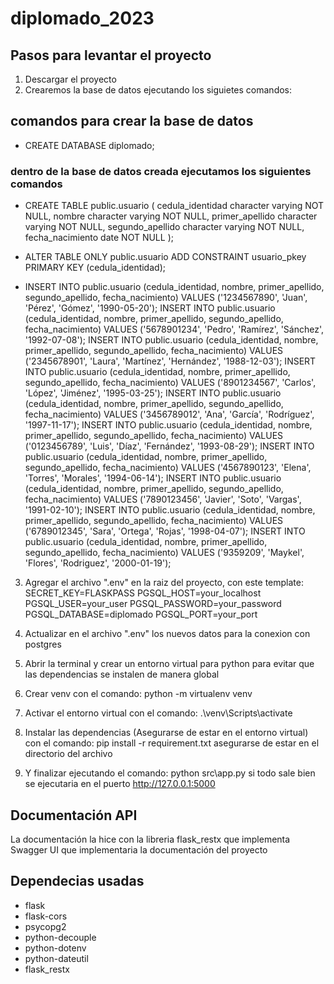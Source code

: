 # diplomado_2023

## Pasos para levantar el proyecto

1. Descargar el proyecto
2. Crearemos la base de datos ejecutando los siguietes comandos:

## comandos para crear la base de datos

- CREATE DATABASE diplomado;

### dentro de la base de datos creada ejecutamos los siguientes comandos

- CREATE TABLE public.usuario (
  cedula_identidad character varying NOT NULL,
  nombre character varying NOT NULL,
  primer_apellido character varying NOT NULL,
  segundo_apellido character varying NOT NULL,
  fecha_nacimiento date NOT NULL
  );

- ALTER TABLE ONLY public.usuario
  ADD CONSTRAINT usuario_pkey PRIMARY KEY (cedula_identidad);

- INSERT INTO public.usuario (cedula_identidad, nombre, primer_apellido, segundo_apellido, fecha_nacimiento) VALUES ('1234567890', 'Juan', 'Pérez', 'Gómez', '1990-05-20');
  INSERT INTO public.usuario (cedula_identidad, nombre, primer_apellido, segundo_apellido, fecha_nacimiento) VALUES ('5678901234', 'Pedro', 'Ramírez', 'Sánchez', '1992-07-08');
  INSERT INTO public.usuario (cedula_identidad, nombre, primer_apellido, segundo_apellido, fecha_nacimiento) VALUES ('2345678901', 'Laura', 'Martínez', 'Hernández', '1988-12-03');
  INSERT INTO public.usuario (cedula_identidad, nombre, primer_apellido, segundo_apellido, fecha_nacimiento) VALUES ('8901234567', 'Carlos', 'López', 'Jiménez', '1995-03-25');
  INSERT INTO public.usuario (cedula_identidad, nombre, primer_apellido, segundo_apellido, fecha_nacimiento) VALUES ('3456789012', 'Ana', 'García', 'Rodríguez', '1997-11-17');
  INSERT INTO public.usuario (cedula_identidad, nombre, primer_apellido, segundo_apellido, fecha_nacimiento) VALUES ('0123456789', 'Luis', 'Díaz', 'Fernández', '1993-08-29');
  INSERT INTO public.usuario (cedula_identidad, nombre, primer_apellido, segundo_apellido, fecha_nacimiento) VALUES ('4567890123', 'Elena', 'Torres', 'Morales', '1994-06-14');
  INSERT INTO public.usuario (cedula_identidad, nombre, primer_apellido, segundo_apellido, fecha_nacimiento) VALUES ('7890123456', 'Javier', 'Soto', 'Vargas', '1991-02-10');
  INSERT INTO public.usuario (cedula_identidad, nombre, primer_apellido, segundo_apellido, fecha_nacimiento) VALUES ('6789012345', 'Sara', 'Ortega', 'Rojas', '1998-04-07');
  INSERT INTO public.usuario (cedula_identidad, nombre, primer_apellido, segundo_apellido, fecha_nacimiento) VALUES ('9359209', 'Maykel', 'Flores', 'Rodriguez', '2000-01-19');

3. Agregar el archivo ".env" en la raiz del proyecto, con este template:
   SECRET_KEY=FLASKPASS
   PGSQL_HOST=your_localhost
   PGSQL_USER=your_user
   PGSQL_PASSWORD=your_password
   PGSQL_DATABASE=diplomado
   PGSQL_PORT=your_port

4. Actualizar en el archivo ".env" los nuevos datos para la conexion con postgres
5. Abrir la terminal y crear un entorno virtual para python para evitar que las dependencias se instalen de manera global
6. Crear venv con el comando: python -m virtualenv venv
7. Activar el entorno virtual con el comando: .\venv\Scripts\activate
8. Instalar las dependencias (Asegurarse de estar en el entorno virtual) con el comando: pip install -r requirement.txt asegurarse de estar en el directorio del archivo
9. Y finalizar ejecutando el comando: python src\app.py si todo sale bien se ejecutaria en el puerto http://127.0.0.1:5000

## Documentación API

La documentación la hice con la libreria flask_restx que implementa Swagger UI que implementaria la documentación del proyecto

## Dependecias usadas

- flask
- flask-cors
- psycopg2
- python-decouple
- python-dotenv
- python-dateutil
- flask_restx
